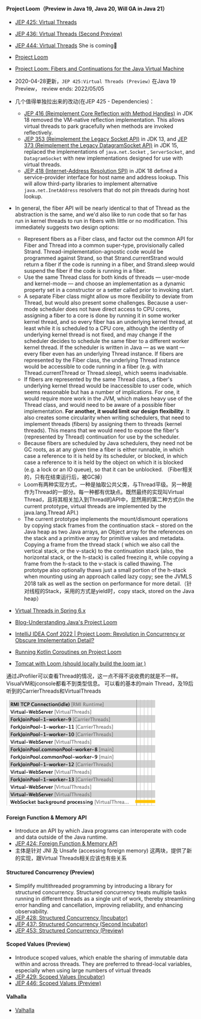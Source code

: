 #### Project Loom（Preview in Java 19, Java 20, Will GA in Java 21）

- [JEP 425: Virtual Threads](https://openjdk.java.net/jeps/425)
- [JEP 436: Virtual Threads (Second Preview)](https://openjdk.org/jeps/436)
- [JEP 444: Virtual Threads](https://openjdk.org/jeps/444)  She is coming🎉
- [Project Loom](https://wiki.openjdk.java.net/display/loom)
- [Project Loom: Fibers and Continuations for the Java Virtual Machine](http://cr.openjdk.java.net/~rpressler/loom/Loom-Proposal.html)
- 2020-04-28更新，`JEP 425:Virtual Threads (Preview)` 在Java 19 Preview， review ends: 2022/05/05

- 几个值得单独拉出来的改动(在JEP 425 - Dependencies)：
    - [JEP 416 (Reimplement Core Reflection with Method Handles)](https://openjdk.java.net/jeps/416) in JDK 18 removed
      the VM-native reflection implementation.
      This allows virtual threads to park gracefully when methods are invoked reflectively.
    - [JEP 353 (Reimplement the Legacy Socket API)](https://openjdk.java.net/jeps/353) in JDK 13,
      and [JEP 373 (Reimplement the Legacy DatagramSocket API)](https://openjdk.java.net/jeps/373) in JDK 15, replaced
      the implementations of `java.net.Socket`
      , `ServerSocket`, and `DatagramSocket` with new implementations designed for use with virtual threads.
    - [JEP 418 (Internet-Address Resolution SPI)](https://openjdk.java.net/jeps/418) in JDK 18 defined a
      service-provider interface for host name and address
      lookup. This will allow third-party libraries to implement alternative `java.net.InetAddress` resolvers that do
      not pin threads during host lookup.

- In general, the fiber API will be nearly identical to that of Thread as the abstraction is the same, and we'd also
  like to run code that so far has run in
  kernel threads to run in fibers with little or no modification. This immediately suggests two design options:
    - Represent fibers as a Fiber class, and factor out the common API for Fiber and Thread into a common super-type,
      provisionally called Strand.
      Thread-implementation-agnostic code would be programmed against Strand, so that Strand.currentStrand would return
      a fiber if the code is running in a
      fiber, and Strand.sleep would suspend the fiber if the code is running in a fiber.
    - Use the same Thread class for both kinds of threads — user-mode and kernel-mode — and choose an implementation as
      a dynamic property set in a constructor
      or a setter called prior to invoking start.
    - A separate Fiber class might allow us more flexibility to deviate from Thread, but would also present some
      challenges. Because a user-mode scheduler does
      not have direct access to CPU cores, assigning a fiber to a core is done by running it in some worker kernel
      thread, and so every fiber has an underlying
      kernel thread, at least while it is scheduled to a CPU core, although the identity of underlying kernel thread is
      not fixed, and may change if the
      scheduler decides to schedule the same fiber to a different worker kernel thread. If the scheduler is written in
      Java — as we want — every fiber even has
      an underlying Thread instance. If fibers are represented by the Fiber class, the underlying Thread instance would
      be accessible to code running in a
      fiber (e.g. with Thread.currentThread or Thread.sleep), which seems inadvisable.
    - If fibers are represented by the same Thread class, a fiber's underlying kernel thread would be inaccessible to
      user code, which seems reasonable but has
      a number of implications. For one, it would require more work in the JVM, which makes heavy use of the Thread
      class, and would need to be aware of a
      possible fiber implementation. **For another, it would limit our design flexibility**. It also creates some
      circularity when writing schedulers, that need
      to
      implement threads (fibers) by assigning them to threads (kernel threads). This means that we would need to expose
      the fiber's (represented by Thread)
      continuation for use by the scheduler.
    - Because fibers are scheduled by Java schedulers, they need not be GC roots, as at any given time a fiber is either
      runnable, in which case a reference to
      it is held by its scheduler, or blocked, in which case a reference to it is held by the object on which it is
      blocked (e.g. a lock or an IO queue), so
      that it can be unblocked. （Fiber相关的，只有在结束运行后，被GC掉）
    - Loom有两种实现方式，一种是抽取公共父类，与Thread平级。另一种是作为Thread的一部分。每一种都有优缺点。既然最终的实现叫Virtual
      Thread，且将其相关加入到Thread的API中，显然用的第二种方式(In the current prototype, virtual threads
      are implemented by the java.lang.Thread API.)
    - The current prototype implements the mount/dismount operations by copying stack frames from the continuation
      stack – stored on the Java heap as two Java
      arrays, an Object array for the references on the stack and a primitive array for primitive values and metadata.
      Copying a frame from the thread stack (
      which we also call the vertical stack, or the v-stack) to the continuation stack (also, the horizontal stack, or
      the h-stack) is called freezing it, while
      copying a frame from the h-stack to the v-stack is called thawing. The prototype also optionally thaws just a
      small portion of the h-stack when mounting
      using an approach called lazy copy; see the JVMLS 2018 talk as well as the section on performance for more
      detail.（针对线程的Stack，采用的方式是yield时，copy
      stack,
      stored on the Java heap）
- [Virtual Threads in Spring 6.x](https://spring.io/blog/2022/10/11/embracing-virtual-threads)
- [Blog-Understanding Java's Project Loom](https://www.marcobehler.com/guides/java-project-loom?mkt_tok=NDI2LVFWRC0xMTQAAAGIcjkwHcDNBFot5rdRdBEUuF6VoChWteoULzKapDGmwmAvhMcx0grhQ0louho-dN1ckoHsIo1dWoRkkUbuaEtY9jNg8gRmb1XxVmmNrLmADNkSKVgN)
- [IntelliJ IDEA Conf 2022 | Project Loom: Revolution in Concurrency or Obscure Implementation Detail?](https://www.youtube.com/watch?v=0DUlUzqr09I)
- [Running Kotlin Coroutines on Project Loom](https://kt.academy/article/dispatcher-loom)
- [Tomcat with Loom (should locally build the loom jar )](https://spring.io/blog/2023/02/27/web-applications-and-project-loom?mkt_tok=NDI2LVFWRC0xMTQAAAGK9IKUrvA5qPotLOlh0dIohY3BM22va8RgaRGjQrGjOA2nq-KFHPGLQbA-l0bWR1G8MTFMRMZ1HebqVsWjpzbl8BYqKtfBIVjYXQc_P8C0kf2Ytomu)

通过JProfiler可以查看Thread的情况，这一点不得不说收费的就是不一样。VisualVM和jconsole都看不到类型信息。
可以看的基本的main Thread，及19后听到的CarrierThreads和VirtualThreads

![](../images/Threads%20wtb%20.png)

#### Foreign Function & Memory API

- Introduce an API by which Java programs can interoperate with code and data outside of the Java runtime.
- [JEP 424: Foreign Function & Memory API](https://openjdk.java.net/jeps/424)
- 主体是针对 JNI 及 Unsafe (accessing foreign memory) 这两块，提供了新的实现，跟Virtual Threads相关应该也有些关系

#### Structured Concurrency (Preview)

- Simplify multithreaded programming by introducing a library for structured concurrency. Structured concurrency treats
  multiple tasks running in different
  threads as a single unit of work, thereby streamlining error handling and cancellation, improving reliability, and
  enhancing observability.
- [JEP 428: Structured Concurrency (Incubator)](https://openjdk.java.net/jeps/428)
- [JEP 437: Structured Concurrency (Second Incubator)](https://openjdk.org/jeps/437)
- [JEP 453: Structured Concurrency (Preview)](https://openjdk.org/jeps/453)

#### Scoped Values (Preview)

- Introduce scoped values, which enable the sharing of immutable data within and across threads. They are preferred to
  thread-local variables, especially when using large numbers of virtual threads
- [JEP 429: Scoped Values (Incubator)](https://openjdk.org/jeps/429)
- [JEP 446: Scoped Values (Preview)](https://openjdk.org/jeps/446)

#### Valhalla

- [Valhalla](https://openjdk.org/projects/valhalla/)

